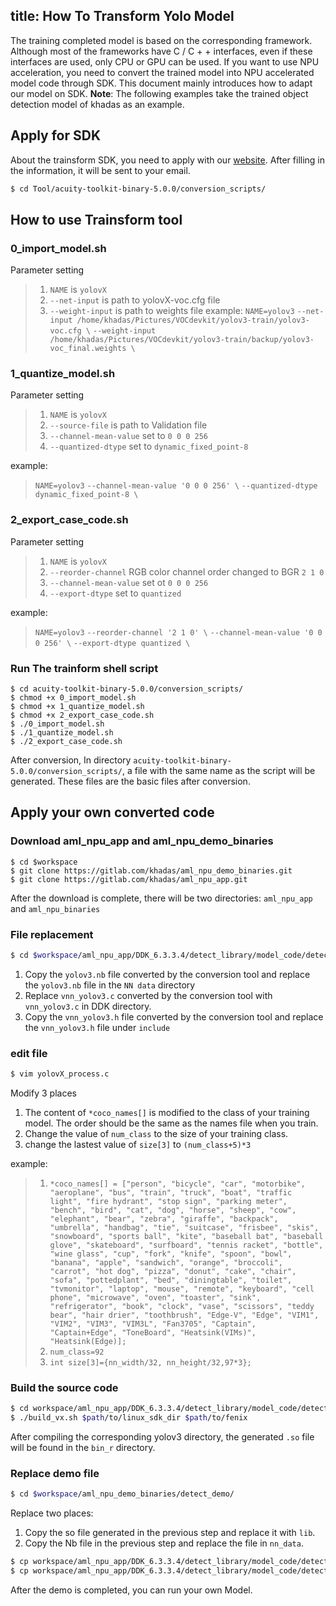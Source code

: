 title: How To Transform Yolo Model
---

The training completed model is based on the corresponding framework. Although most of the frameworks have C / C + + interfaces, even if these interfaces are used, only CPU or GPU can be used. If you want to use NPU acceleration, you need to convert the trained model into NPU accelerated model code through SDK. This document mainly introduces how to adapt our model on SDK.
**Note**: The following examples take the trained object detection model of khadas as an example.

## Apply for SDK
About the trainsform SDK, you need to apply with our [website](https://www.khadas.com/npu-toolkit-vim3). After filling in the information, it will be sent to your email.
```bash
$ cd Tool/acuity-toolkit-binary-5.0.0/conversion_scripts/
```


## How to use Trainsform tool

### 0_import_model.sh

Parameter setting
> 1. `NAME` is `yolovX`
> 2. `--net-input` is path to yolovX-voc.cfg file
> 3. `--weight-input` is path to weights file
example:
> `NAME=yolov3`
> `--net-input /home/khadas/Pictures/VOCdevkit/yolov3-train/yolov3-voc.cfg \`
> `--weight-input /home/khadas/Pictures/VOCdevkit/yolov3-train/backup/yolov3-voc_final.weights \`

### 1_quantize_model.sh

Parameter setting
> 1. `NAME` is `yolovX`
> 2. `--source-file` is path to Validation file
> 3. `--channel-mean-value` set to `0 0 0 256`
> 4. `--quantized-dtype` set to `dynamic_fixed_point-8`

example:
> `NAME=yolov3`
> `--channel-mean-value '0 0 0 256' \`
> `--quantized-dtype dynamic_fixed_point-8 \`

### 2_export_case_code.sh

Parameter setting
> 1. `NAME` is `yolovX`
> 2. `--reorder-channel` RGB color channel order changed to BGR `2 1 0`
> 3. `--channel-mean-value` set ot `0 0 0 256`
> 4. `--export-dtype` set to `quantized`

example:
> `NAME=yolov3`
> `--reorder-channel '2 1 0' \`
> `--channel-mean-value '0 0 0 256' \`
> `--export-dtype quantized \`

### Run The trainform shell script
```
$ cd acuity-toolkit-binary-5.0.0/conversion_scripts/
$ chmod +x 0_import_model.sh
$ chmod +x 1_quantize_model.sh
$ chmod +x 2_export_case_code.sh
$ ./0_import_model.sh
$ ./1_quantize_model.sh
$ ./2_export_case_code.sh
```
After conversion, In directory `acuity-toolkit-binary-5.0.0/conversion_scripts/`, a file with the same name as the script will be generated. These files are the basic files after conversion.


## Apply your own converted code

### Download aml_npu_app and aml_npu_demo_binaries
```
$ cd $workspace
$ git clone https://gitlab.com/khadas/aml_npu_demo_binaries.git
$ git clone https://gitlab.com/khadas/aml_npu_app.git
```
After the download is complete, there will be two directories: `aml_npu_app` and `aml_npu_binaries`


### File replacement

```bash
$ cd $workspace/aml_npu_app/DDK_6.3.3.4/detect_library/model_code/detect_yolo_v3/
```
1. Copy the `yolov3.nb` file converted by the conversion tool and replace the `yolov3.nb` file in the `NN data` directory
2. Replace `vnn_yolov3.c` converted by the conversion tool with `vnn_yolov3.c` in DDK directory.
3. Copy the `vnn_yolov3.h` file converted by the conversion tool and replace the `vnn_yolov3.h` file under `include`


### edit file
```bash
$ vim yolovX_process.c
```
Modify 3 places
1. The content of `*coco_names[]` is modified to the class of your training model. The order should be the same as the names file when you train.
2. Change the value of `num_class` to the size of your training class.
3. change the lastest value of `size[3]` to `(num_class+5)*3`

example:
> 1. `*coco_names[] = ["person", "bicycle", "car", "motorbike", "aeroplane", "bus", "train", "truck", "boat", "traffic light", "fire hydrant", "stop sign", "parking meter", "bench", "bird", "cat", "dog", "horse", "sheep", "cow", "elephant", "bear", "zebra", "giraffe", "backpack", "umbrella", "handbag", "tie", "suitcase", "frisbee", "skis", "snowboard", "sports ball", "kite", "baseball bat", "baseball glove", "skateboard", "surfboard", "tennis racket", "bottle", "wine glass", "cup", "fork", "knife", "spoon", "bowl", "banana", "apple", "sandwich", "orange", "broccoli", "carrot", "hot dog", "pizza", "donut", "cake", "chair", "sofa", "pottedplant", "bed", "diningtable", "toilet", "tvmonitor", "laptop", "mouse", "remote", "keyboard", "cell phone", "microwave", "oven", "toaster", "sink", "refrigerator", "book", "clock", "vase", "scissors", "teddy bear", "hair drier", "toothbrush", "Edge-V", "Edge", "VIM1", "VIM2", "VIM3", "VIM3L", "Fan3705", "Captain", "Captain+Edge", "ToneBoard", "Heatsink(VIMs)", "Heatsink(Edge)];`
> 2. `num_class=92`
> 3. `int size[3]={nn_width/32, nn_height/32,97*3};`


### Build the source code
```bash
$ cd workspace/aml_npu_app/DDK_6.3.3.4/detect_library/model_code/detect_yolo_v3/
$ ./build_vx.sh $path/to/linux_sdk_dir $path/to/fenix
```
After compiling the corresponding yolov3 directory, the generated `.so` file will be found in the `bin_r` directory.

### Replace demo file

```bash
$ cd $workspace/aml_npu_demo_binaries/detect_demo/
```
Replace two places:
1. Copy the so file generated in the previous step and replace it with `lib`.
2. Copy the Nb file in the previous step and replace the file in `nn_data`.
```bash
$ cp workspace/aml_npu_app/DDK_6.3.3.4/detect_library/model_code/detect_yolo_v3/bin_dir/libnn_yolo_v3.so $workspace/aml_npu_demo_binaries/detect_demo/lib/libnn_yolo_v3.so
$ cp workspace/aml_npu_app/DDK_6.3.3.4/detect_library/model_code/detect_yolo_v3/nn_data/yolov3_88.nb $workspace/aml_npu_demo_binaries/detect_demo/n_data/yolov3_88.nb
```


After the demo is completed, you can run your own Model.

